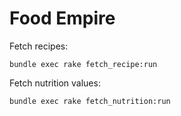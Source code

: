 
# Food Empire

Fetch recipes:
```
bundle exec rake fetch_recipe:run
```

Fetch nutrition values:
```
bundle exec rake fetch_nutrition:run
```
